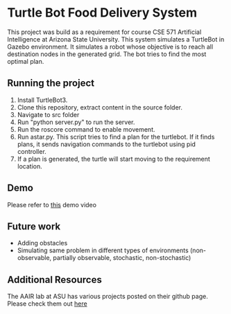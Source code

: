 # Turtle Bot Food Delivery System
This project was build as a requirement for course CSE 571 Artificial Intelligence at Arizona State University.
This system simulates a TurtleBot in Gazebo environment. It simulates a robot whose objective is to reach all destination nodes in the generated grid. The bot tries to find the most optimal plan.

## Running the project
1) Install TurtleBot3.
2) Clone this repository, extract content in the source folder.
3) Navigate to src folder 
4) Run "python server.py" to run the server.
5) Run the roscore command to enable movement.
6) Run astar.py. This script tries to find a plan for the turtlebot. If it finds plans, it sends navigation commands to the turtlebot using pid controller.
7) If a plan is generated, the turtle will start moving to the requirement location.

## Demo
Please refer to [this](https://youtu.be/Wmlp68KuTkI) demo video

## Future work
* Adding obstacles
* Simulating same problem in different types of environments (non-observable, partially observable, stochastic, non-stochastic)

## Additional Resources
The AAIR lab  at ASU has various projects posted on their github page. Please check them out [here](https://github.com/AAIR-lab/planning)